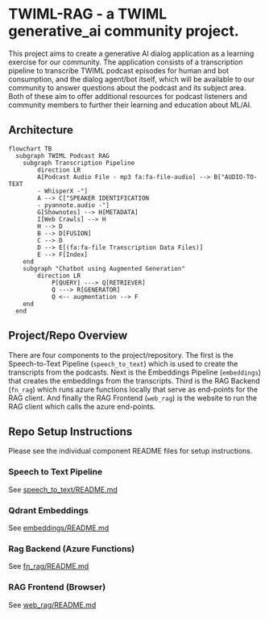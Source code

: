 # TWIML-RAG - a TWIML generative_ai community project.

This project aims to create a generative AI dialog application as a learning exercise for our community. The application consists of a transcription pipeline to transcribe TWIML podcast episodes for human and bot consumption, and the dialog agent/bot itself, which will be available to our community to answer questions about the podcast and its subject area. Both of these aim to offer additional resources for podcast listeners and community members to further their learning and education about ML/AI.

## Architecture

```mermaid
flowchart TB
  subgraph TWIML Podcast RAG
    subgraph Transcription Pipeline
        direction LR
        A[Podcast Audio File - mp3 fa:fa-file-audio] --> B["AUDIO-TO-TEXT
        - WhisperX -"]
        A --> C["SPEAKER IDENTIFICATION
        - pyannote.audio -"]
        G[Shownotes] --> H[METADATA]
        I[Web Crawls] --> H
        H --> D
        B --> D[FUSION]
        C --> D
        D --> E[(fa:fa-file Transcription Data Files)]
        E --> F[Index]
    end
    subgraph "Chatbot using Augmented Generation"
        direction LR
            P[QUERY] ---> Q[RETRIEVER]
            Q ---> R[GENERATOR]
            Q <-- augmentation --> F
    end
  end
```

## Project/Repo Overview

There are four components to the project/repository. The first is the Speech-to-Text Pipeline (`speech_to_text`) which is used to create the transcripts from the podcasts. Next is the Embeddings Pipeline (`embeddings`) that creates the embeddings from the transcripts. Third is the RAG Backend (`fn_rag`) which runs azure functions locally that serve as end-points for the RAG client. And finally the RAG Frontend (`web_rag`) is the website to run the RAG client which calls the azure end-points.

## Repo Setup Instructions

Please see the individual component README files for setup instructions.

### Speech to Text Pipeline

See [speech_to_text/README.md](proj/speech_to_text/README.md)

### Qdrant Embeddings

See [embeddings/README.md](proj/embeddings/README.md)

### Rag Backend (Azure Functions)

See [fn_rag/README.md](proj/fn_rag/README.md)

### RAG Frontend (Browser)

See [web_rag/README.md](proj/web_rag/README.md)
